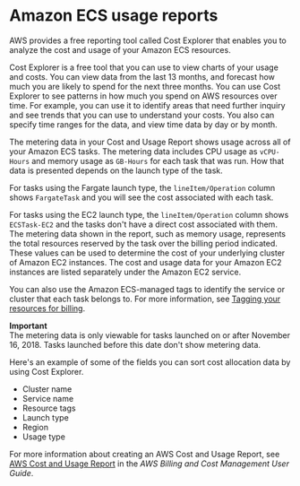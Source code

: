 # Amazon ECS usage reports<a name="usage-reports"></a>

AWS provides a free reporting tool called Cost Explorer that enables you to analyze the cost and usage of your Amazon ECS resources\.

Cost Explorer is a free tool that you can use to view charts of your usage and costs\. You can view data from the last 13 months, and forecast how much you are likely to spend for the next three months\. You can use Cost Explorer to see patterns in how much you spend on AWS resources over time\. For example, you can use it to identify areas that need further inquiry and see trends that you can use to understand your costs\. You also can specify time ranges for the data, and view time data by day or by month\.

The metering data in your Cost and Usage Report shows usage across all of your Amazon ECS tasks\. The metering data includes CPU usage as `vCPU-Hours` and memory usage as `GB-Hours` for each task that was run\. How that data is presented depends on the launch type of the task\.

For tasks using the Fargate launch type, the `lineItem/Operation` column shows `FargateTask` and you will see the cost associated with each task\.

For tasks using the EC2 launch type, the `lineItem/Operation` column shows `ECSTask-EC2` and the tasks don't have a direct cost associated with them\. The metering data shown in the report, such as memory usage, represents the total resources reserved by the task over the billing period indicated\. These values can be used to determine the cost of your underlying cluster of Amazon EC2 instances\. The cost and usage data for your Amazon EC2 instances are listed separately under the Amazon EC2 service\. 

You can also use the Amazon ECS\-managed tags to identify the service or cluster that each task belongs to\. For more information, see [Tagging your resources for billing](ecs-using-tags.md#tag-resources-for-billing)\.

**Important**  
The metering data is only viewable for tasks launched on or after November 16, 2018\. Tasks launched before this date don't show metering data\.

Here's an example of some of the fields you can sort cost allocation data by using Cost Explorer\.
+ Cluster name
+ Service name
+ Resource tags
+ Launch type
+ Region
+ Usage type

For more information about creating an AWS Cost and Usage Report, see [AWS Cost and Usage Report](https://docs.aws.amazon.com/awsaccountbilling/latest/aboutv2/billing-reports-costusage.html) in the *AWS Billing and Cost Management User Guide*\.